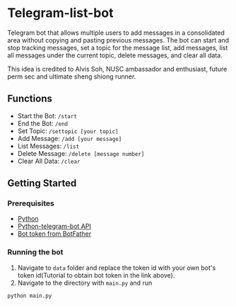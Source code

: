 # Telegram-list-bot
Telegram bot that allows multiple users to add messages in a consolidated area without copying and pasting previous messages. The bot can start and stop tracking messages, set a topic for the message list, add messages, list all messages under the current topic, delete messages, and clear all data.

This idea is credited to Alvis Soh, NUSC ambassador and enthusiast, future perm sec and ultimate sheng shiong runner. 

## Functions 
- Start the Bot: `/start`
- End the Bot: `/end`
- Set Topic: `/settopic [your topic]`
- Add Message: `/add [your message]`
- List Messages: `/list`
- Delete Message: `/delete [message number]`
- Clear All Data: `/clear`

## Getting Started 
### Prerequisites
- [Python](https://www.python.org/downloads/)
- [Python-telegram-bot API](https://pypi.org/project/python-telegram-bot/)
- [Bot token from BotFather](https://core.telegram.org/bots/tutorial)

### Running the bot 
1. Navigate to `data` folder and replace the token id with your own bot's token id(Tutorial to obtain bot token in the link above). 
2. Navigate to the directory with `main.py` and run 
```python
python main.py
```